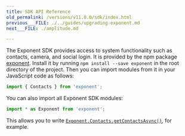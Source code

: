 ```yaml
---
title: SDK API Reference
old_permalink: /versions/v11.0.0/sdk/index.html
previous___FILE: ./../guides/upgrading-exponent.md
next___FILE: ./amplitude.md

---
```


The Exponent SDK provides access to system functionality such as contacts, camera, and social login. It is provided by the npm package [exponent](https://www.npmjs.com/package/exponent). Install it by running `npm install --save exponent` in the root directory of the project. Then you can import modules from it in your JavaScript code as follows:

```javascript
import { Contacts } from 'exponent';
```

You can also import all Exponent SDK modules:

```javascript
import * as Exponent from 'exponent';
```

This allows you to write [`Exponent.Contacts.getContactsAsync()`](https://docs.getexponent.com/versions/v11.0.0/contacts.html#Exponent.Contacts.getContactsAsync "Exponent.Contacts.getContactsAsync"), for example.
